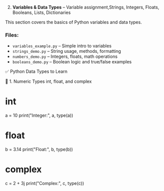 2. **Variables & Data Types** – Variable assignment,Strings, Integers, Floats, Booleans, Lists, Dictionaries

This section covers the basics of Python variables and data types.

### Files:
- `variables_example.py` – Simple intro to variables
- `strings_demo.py` – String usage, methods, formatting
- `numbers_demo.py` – Integers, floats, math operations
- `booleans_demo.py` – Boolean logic and true/false examples



✅ Python Data Types to Learn

🔹 1. Numeric Types
int, float, and complex

# int
a = 10
print("Integer:", a, type(a))

# float
b = 3.14
print("Float:", b, type(b))

# complex
c = 2 + 3j
print("Complex:", c, type(c))

